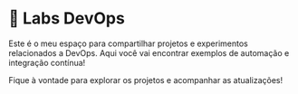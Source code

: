 # 🧪 Labs DevOps

Este é o meu espaço para compartilhar projetos e experimentos relacionados a DevOps. Aqui você vai encontrar exemplos de automação e integração contínua!

Fique à vontade para explorar os projetos e acompanhar as atualizações!

